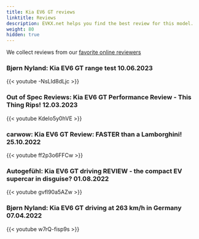 ```yaml
---
title: Kia EV6 GT reviews
linktitle: Reviews
description: EVKX.net helps you find the best review for this model. 
weight: 80
hidden: true
---
```

<object type="image/svg+xml" data="../modelnavigation.svg"></object>
We collect reviews from our [favorite online reviewers](/guides/evreviewers/)

### Bjørn Nyland: Kia EV6 GT range test 10.06.2023

{{< youtube -NsLId8dLjc >}}

### Out of Spec Reviews: Kia EV6 GT Performance Review - This Thing Rips! 12.03.2023

{{< youtube KdeIo5y0hVE >}}

### carwow: Kia EV6 GT Review: FASTER than a Lamborghini! 25.10.2022

{{< youtube ff2p3o6FFCw >}}

### Autogefühl: Kia EV6 GT driving REVIEW - the compact EV supercar in disguise? 01.08.2022

{{< youtube gvfl90a5AZw >}}

### Bjørn Nyland: Kia EV6 GT driving at 263 km/h in Germany 07.04.2022

{{< youtube w7rQ-fisp9s >}}

